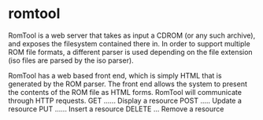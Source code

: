 # romtool
RomTool is a web server that takes as input a CDROM (or any such archive), and exposes the filesystem contained there in. In order to support multiple ROM file formats, a different parser is used depending on the file extension (iso files are parsed by the iso parser).

RomTool has a web based front end, which is simply HTML that is generated by the ROM parser. The front end allows the system to present the contents of the ROM file as HTML forms. RomTool will communicate through HTTP requests.
    GET ...... Display a resource
    POST ..... Update a resource
    PUT ...... Insert a resource
    DELETE ... Remove a resource

